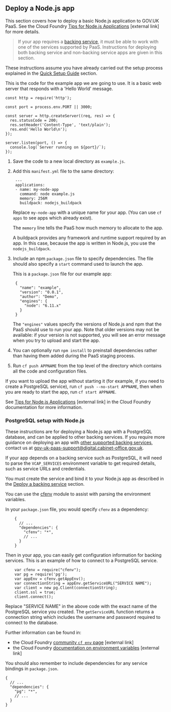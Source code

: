 ## Deploy a Node.js app


This section covers how to deploy a basic Node.js application to GOV.UK PaaS. See the Cloud Foundry [Tips for Node.js Applications](http://docs.cloudfoundry.org/buildpacks/node/node-tips.html) [external link] for more details.

> If your app requires a [backing service](/#deploy-a-backing-or-routing-service), it must be able to work with one of the services supported by PaaS. Instructions for deploying both backing service and non-backing service apps are given in this section.

These instructions assume you have already carried out the setup process explained in the [Quick Setup Guide](/#quick-setup-guide) section.

This is the code for the example app we are going to use. It is a basic web server that responds with a 'Hello World' message.

    const http = require('http');

    const port = process.env.PORT || 3000;

    const server = http.createServer((req, res) => {
      res.statusCode = 200;
      res.setHeader('Content-Type', 'text/plain');
      res.end('Hello World\n');
    });

    server.listen(port, () => {
      console.log(`Server running on ${port}/`);
    });

1. Save the code to a new local directory as ``example.js``.

1. Add this ``manifest.yml`` file to the same directory:

        ---
        applications:
        - name: my-node-app
          command: node example.js
          memory: 256M
          buildpack: nodejs_buildpack

    Replace ``my-node-app`` with a unique name for your app. (You can use ``cf apps`` to see apps which already exist).

    The `memory` line tells the PaaS how much memory to allocate to the app.

    A buildpack provides any framework and runtime support required by an app. In this case, because the app is written in Node.js, you use the ``nodejs_buildpack``.

3. Include an npm ``package.json`` file to specify dependencies. The file should also specify a `start` command used to launch the app.
  
    This is a ``package.json`` file for our example app:

        {
          "name": "example",
          "version": "0.0.1",
          "author": "Demo",
          "engines": {
            "node": "6.11.x"
          }
        }

    The ``"engines"`` values specify the versions of Node.js and npm that the PaaS should use to run your app. Note that older versions may not be available: if your version is not supported, you will see an error message when you try to upload and start the app.

1. You can optionally run `npm install` to preinstall dependencies rather than having them added during the PaaS staging process.

1. Run `cf push APPNAME` from the top level of the directory which contains all the code and configuration files. 

  If you want to upload the app without starting it (for example, if you need to create a PostgreSQL service), run `cf push --no-start APPNAME`, then when you are ready to start the app, run `cf start APPNAME`.

See [Tips for Node.js Applications](https://docs.cloudfoundry.org/buildpacks/node/node-tips.html) [external link] in the Cloud Foundry documentation for more information.

### PostgreSQL setup with Node.js

These instructions are for deploying a Node.js app with a PostgreSQL database, and can be applied to other backing services. If you require more guidance on deploying an app with [other supported backing services](/#deploy-a-backing-or-routing-service), contact us at [gov-uk-paas-support@digital.cabinet-office.gov.uk](mailto:gov-uk-paas-support@digital.cabinet-office.gov.uk).

If your app depends on a backing service such as PostgreSQL, it will need to parse the `VCAP_SERVICES` environment variable to get required details, such as service URLs and credentials.

You must create the service and bind it to your Node.js app as described in the [Deploy a backing service](/#deploy-a-backing-or-routing-service) section.

You can use the [cfenv](https://www.npmjs.com/package/cfenv) module to assist with parsing the environment variables.

In your ``package.json`` file, you would specify ``cfenv`` as a dependency:

        {
          // ...
          "dependencies": {
            "cfenv": "*",
            // ...
          }
        }
    

Then in your app, you can easily get configuration information for backing services. This is an example of how to connect to a PostgreSQL service.

        var cfenv = require("cfenv");
        var pg = require('pg');
        var appEnv = cfenv.getAppEnv();
        var connectionString = appEnv.getServiceURL("SERVICE NAME");
        var client = new pg.Client(connectionString);
        client.ssl = true;
        client.connect();

Replace "SERVICE NAME" in the above code with the exact name of the PostgreSQL service you created. The ``getServiceURL`` function returns a connection string which includes the username and password required to connect to the database.

Further information can be found in:

- the Cloud Foundry [community `cf env` page](https://github.com/cloudfoundry-community/node-cfenv/blob/master/README.md) [external link]
- the Cloud Foundry [documentation on environment variables](https://docs.run.pivotal.io/devguide/deploy-apps/environment-variable.html) [external link]

You should also remember to include dependencies for any service bindings in ``package.json``.

    {
      // ...
      "dependencies": {
        "pg": "*",
        // ...
      }
    }

